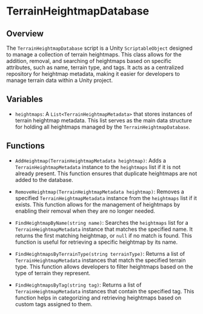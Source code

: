 # TerrainHeightmapDatabase

## Overview
The `TerrainHeightmapDatabase` script is a Unity `ScriptableObject` designed to manage a collection of terrain heightmaps. This class allows for the addition, removal, and searching of heightmaps based on specific attributes, such as name, terrain type, and tags. It acts as a centralized repository for heightmap metadata, making it easier for developers to manage terrain data within a Unity project.

## Variables
- `heightmaps`: A `List<TerrainHeightmapMetadata>` that stores instances of terrain heightmap metadata. This list serves as the main data structure for holding all heightmaps managed by the `TerrainHeightmapDatabase`.

## Functions
- `AddHeightmap(TerrainHeightmapMetadata heightmap)`: Adds a `TerrainHeightmapMetadata` instance to the `heightmaps` list if it is not already present. This function ensures that duplicate heightmaps are not added to the database.

- `RemoveHeightmap(TerrainHeightmapMetadata heightmap)`: Removes a specified `TerrainHeightmapMetadata` instance from the `heightmaps` list if it exists. This function allows for the management of heightmaps by enabling their removal when they are no longer needed.

- `FindHeightmapByName(string name)`: Searches the `heightmaps` list for a `TerrainHeightmapMetadata` instance that matches the specified name. It returns the first matching heightmap, or `null` if no match is found. This function is useful for retrieving a specific heightmap by its name.

- `FindHeightmapsByTerrainType(string terrainType)`: Returns a list of `TerrainHeightmapMetadata` instances that match the specified terrain type. This function allows developers to filter heightmaps based on the type of terrain they represent.

- `FindHeightmapsByTag(string tag)`: Returns a list of `TerrainHeightmapMetadata` instances that contain the specified tag. This function helps in categorizing and retrieving heightmaps based on custom tags assigned to them.